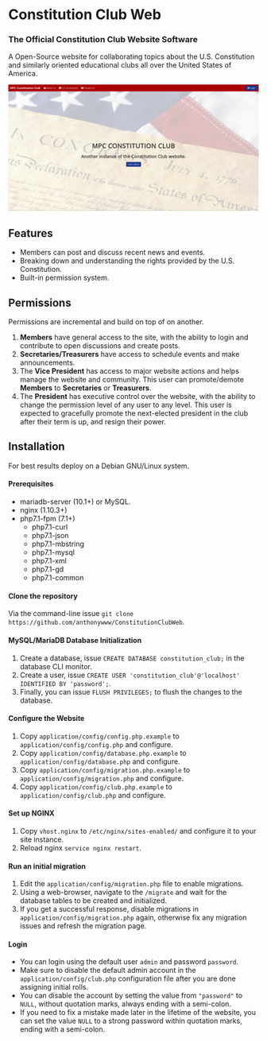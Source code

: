 # Constitution Club Web
### The Official Constitution Club Website Software

A Open-Source website for collaborating topics about the U.S. Constitution and similarly oriented educational clubs all over the United States of America.

![screenshot](/screenshot.png)

## Features
- Members can post and discuss recent news and events.
- Breaking down and understanding the rights provided by the U.S. Constitution.
- Built-in permission system.

## Permissions

Permissions are incremental and build on top of on another.

1. **Members** have general access to the site, with the ability to login and contribute to open discussions and create posts.
2. **Secretaries/Treasurers** have access to schedule events and make announcements.
3. The **Vice President** has access to major website actions and helps manage the website and community. This user can promote/demote **Members** to **Secretaries** or **Treasurers**.
4. The **President** has executive control over the website, with the ability to change the permission level of any user to any level. This user is expected to gracefully promote the next-elected president in the club after their term is up, and resign their power.

## Installation
For best results deploy on a Debian GNU/Linux system.

#### Prerequisites
- mariadb-server (10.1+) or MySQL.
- nginx (1.10.3+)
- php7.1-fpm (7.1+)
  - php7.1-curl
  - php7.1-json
  - php7.1-mbstring
  - php7.1-mysql
  - php7.1-xml
  - php7.1-gd
  - php7.1-common

#### Clone the repository
Via the command-line issue `git clone https://github.com/anthonywww/ConstitutionClubWeb`.

#### MySQL/MariaDB Database Initialization
1. Create a database, issue `CREATE DATABASE constitution_club;` in the database CLI monitor.
2. Create a user, issue `CREATE USER 'constitution_club'@'localhost' IDENTIFIED BY 'password';`.
3. Finally, you can issue `FLUSH PRIVILEGES;` to flush the changes to the database.

#### Configure the Website
1. Copy `application/config/config.php.example` to `application/config/config.php` and configure.
2. Copy `application/config/database.php.example` to `application/config/database.php` and configure.
2. Copy `application/config/migration.php.example` to `application/config/migration.php` and configure.
3. Copy `application/config/club.php.example` to `application/config/club.php` and configure.

#### Set up NGINX
1. Copy `vhost.nginx` to `/etc/nginx/sites-enabled/` and configure it to your site instance.
2. Reload nginx `service nginx restart`.

#### Run an initial migration
1. Edit the `application/config/migration.php` file to enable migrations.
2. Using a web-browser, navigate to the `/migrate` and wait for the database tables to be created and initialized.
3. If you get a successful response, disable migrations in `application/config/migration.php` again, otherwise fix any migration issues and refresh the migration page.

#### Login
- You can login using the default user `admin` and password `password`.
- Make sure to disable the default admin account in the `application/config/club.php` configuration file after you are done assigning initial rolls.
- You can disable the account by setting the value from `"password"` to `NULL`, without quotation marks, always ending with a semi-colon.
- If you need to fix a mistake made later in the lifetime of the website, you can set the value `NULL` to a strong password within quotation marks, ending with a semi-colon.
